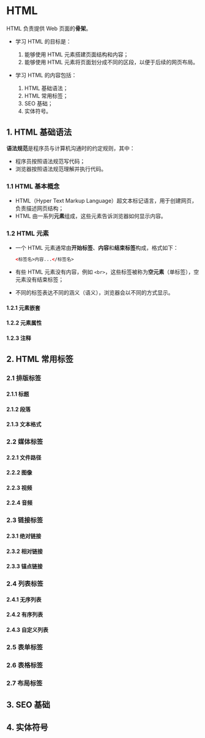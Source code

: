 # HTML

HTML 负责提供 Web 页面的**骨架**。

- 学习 HTML 的目标是：

  1. 能够使用 HTML 元素搭建页面结构和内容；
  2. 能够使用 HTML 元素将页面划分成不同的区段，以便于后续的网页布局。

- 学习 HTML 的内容包括：

  1. HTML 基础语法；
  2. HTML 常用标签；
  3. SEO 基础；
  4. 实体符号。

## 1. HTML 基础语法

**语法规范**是程序员与计算机沟通时的约定规则，其中：

- 程序员按照语法规范写代码；
- 浏览器按照语法规范理解并执行代码。

### 1.1 HTML 基本概念

- HTML（Hyper Text Markup Language）超文本标记语言，用于创建网页，负责描述网页结构；
- HTML 由一系列**元素**组成，这些元素告诉浏览器如何显示内容。

### 1.2 HTML 元素

- 一个 HTML 元素通常由**开始标签**、**内容**和**结束标签**构成，格式如下：

  ```html
  <标签名>内容...</标签名>
  ```

- 有些 HTML 元素没有内容，例如 `<br>`，这些标签被称为**空元素**（单标签），空元素没有结束标签；
- 不同的标签表达不同的涵义（语义），浏览器会以不同的方式显示。

#### 1.2.1 元素嵌套

#### 1.2.2 元素属性

#### 1.2.3 注释

## 2. HTML 常用标签

### 2.1 排版标签

#### 2.1.1 标题

#### 2.1.2 段落

#### 2.1.3 文本格式

### 2.2 媒体标签

#### 2.2.1 文件路径

#### 2.2.2 图像

#### 2.2.3 视频

#### 2.2.4 音频

### 2.3 链接标签

#### 2.3.1 绝对链接

#### 2.3.2 相对链接

#### 2.3.3 锚点链接

### 2.4 列表标签

#### 2.4.1 无序列表

#### 2.4.2 有序列表

#### 2.4.3 自定义列表

### 2.5 表单标签

### 2.6 表格标签

### 2.7 布局标签

## 3. SEO 基础

## 4. 实体符号
